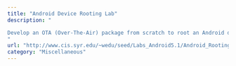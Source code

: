 ```yaml
---
title: "Android Device Rooting Lab"
description: "

Develop an OTA (Over-The-Air) package from scratch to root an Android device.
"
url: "http://www.cis.syr.edu/~wedu/seed/Labs_Android5.1/Android_Rooting"
category: "Miscellaneous"
---
```

